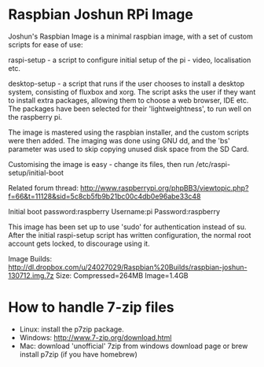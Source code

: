 Raspbian Joshun RPi Image
=========================

Joshun's Raspbian Image is a minimal raspbian image, with a set of custom scripts for ease of use:

raspi-setup - a script to configure initial setup of the pi - video, localisation etc.

desktop-setup - a script that runs if the user chooses to install a desktop system, consisting of fluxbox and xorg. The script asks the user if they want to install extra packages, allowing them to choose a web browser, IDE etc. The packages have been selected for their 'lightweightness', to run well on the raspberry pi.

The image is mastered using the raspbian installer, and the custom scripts were then added. The imaging was done using GNU dd, and the 'bs' parameter was used to skip copying unused disk space from the SD Card.

Customising the image is easy - change its files, then run /etc/raspi-setup/initial-boot

Related forum thread: http://www.raspberrypi.org/phpBB3/viewtopic.php?f=66&t=11128&sid=5c8cb5fb9b21bc00c4db0e96abe33c48

Initial boot password:raspberry
Username:pi Password:raspberry


This image has been set up to use 'sudo' for authentication instead of su. After the initial raspi-setup script has written configuration, the normal root account gets locked, to discourage using it.

Image Builds:
http://dl.dropbox.com/u/24027029/Raspbian%20Builds/raspbian-joshun-130712.img.7z
Size: Compressed=264MB Image=1.4GB

How to handle 7-zip files
=========================

* Linux: install the p7zip package. 
* Windows: http://www.7-zip.org/download.html 
* Mac: download 'unofficial' 7zip from windows download page or brew install p7zip (if you have homebrew)
